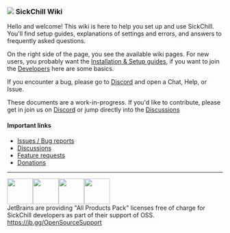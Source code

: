### ![](https://avatars1.githubusercontent.com/u/44020801?v=3&s=30) SickChill Wiki

Hello and welcome! This wiki is here to help you set up and use SickChill. You'll find setup guides, explanations of settings and errors, and answers to frequently asked questions.

On the right side of the page, you see the available wiki pages. For new users, you probably want the [Installation & Setup guides](Installation-&-Configuration-Guides), if you want to join the [Developers](Developers) here are some basics.

If you encounter a bug, please go to [Discord](https://discord.com/invite/U8WPBdf) and open a Chat, Help, or Issue.

These documents are a work-in-progress. If you'd like to contribute, please get in join us on [Discord](https://discord.com/invite/U8WPBdf) or jump directly into the [Discussions](https://discord.com/channels/502612977271439372/502612977803984898)

#### Important links

- [Issues / Bug reports](https://discord.com/channels/502612977271439372/1048317980343283733)
- [Discussions](https://discord.com/channels/502612977271439372/502612977803984898)
- [Feature requests](https://discord.com/channels/502612977271439372/1112608105025519697)
- [Donations](Donations)

---

<a href="https://jb.gg/OpenSourceSupport"><img src="https://resources.jetbrains.com/storage/products/company/brand/logos/jb_beam.svg" width="60" height="60"><img src="https://resources.jetbrains.com/storage/products/company/brand/logos/jb_square.svg" width="60" height="60"><img src="https://resources.jetbrains.com/storage/products/company/brand/logos/PyCharm_icon.svg" width="60" height="60"><img src="https://resources.jetbrains.com/storage/products/company/brand/logos/IntelliJ_IDEA_icon.svg" width="60" height="60"></a>  
JetBrains are providing "All Products Pack" licenses free of charge for SickChill developers as part of their support of OSS.  
https://jb.gg/OpenSourceSupport
